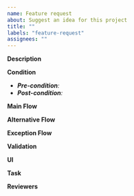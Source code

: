 ```yaml
---
name: Feature request
about: Suggest an idea for this project
title: ""
labels: "feature-request"
assignees: ""
---
```


**Description**
<!-- The purpose of the task -->

**Condition**
- _**Pre-condition**:_
- _**Post-condition**:_

**Main Flow**
<!-- Main success scenario of the use cases -->

**Alternative Flow**
<!-- Step or a sequence of steps that achieves the use case’s goal following different steps than described in the main success scenario. -->

**Exception Flow**
<!-- Anything that leads to NOT achieving the use case’s goal. -->

**Validation**
<!-- Validation condition(s) -->

**UI**
<!-- Any screenshot(s) -->

**Task**
<!-- List of task to be implemented -->

**Reviewers**
<!-- Tag your reviewers here.-->
